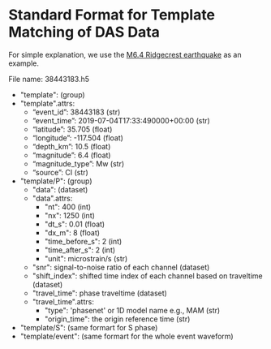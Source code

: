 # Standard Format for Template Matching of DAS Data

For simple explanation, we use the [M6.4 Ridgecrest earthquake](https://earthquake.usgs.gov/earthquakes/eventpage/ci38443183/executive) as an example. 

File name: 38443183.h5
- "template": (group)
- "template".attrs:
  - “event_id”: 38443183 (str)
  - “event_time”: 2019-07-04T17:33:490000+00:00 (str)
  - “latitude”: 35.705 (float)
  - “longitude”: -117.504 (float)
  - “depth_km”: 10.5 (float)
  - “magnitude”: 6.4 (float)
  - “magnitude_type”: Mw (str)
  - “source”: CI (str)
- "template/P": (group)
  - "data": (dataset)
  - "data".attrs:
    - "nt": 400 (int)
    - "nx": 1250 (int)
    - "dt_s": 0.01 (float)
    - "dx_m": 8 (float)
    - "time_before_s": 2 (int)
    - "time_after_s": 2 (int)
    - "unit": microstrain/s (str)
  - "snr": signal-to-noise ratio of each channel (dataset)
  - "shift_index": shifted time index of each channel based on traveltime (dataset)
  - "travel_time": phase traveltime (dataset)
  - "travel_time".attrs:
    - "type": 'phasenet' or 1D model name e.g., MAM (str)
    - "origin_time": the origin reference time (str)
- "template/S": (same formart for S phase) 
- "template/event": (same formart for the whole event waveform)
